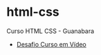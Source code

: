 # html-css
 Curso HTML CSS - Guanabara

<ul>
 <li><a href="https://renan-limas.github.io/html-css/">Desafio Curso em Vídeo</a> 
</ul>
